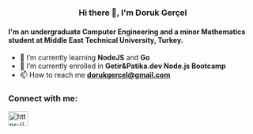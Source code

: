 <h3 align="center"> Hi there 👋, I'm Doruk Gerçel </h3>
<h4 align="left">I'm an undergraduate Computer Engineering and a minor Mathematics student at Middle East Technical University, Turkey.</h3>

- 🌱 I’m currently learning **NodeJS** and **Go**
- 🔭 I’m currently enrolled in **Getir&Patika.dev Node.js Bootcamp**
- 📫 How to reach me **dorukgercel@gmail.com**


<h3 align="left">Connect with me:</h3>
<p align="left">
<a href="https://www.linkedin.com/in/doruk-gercel/" target="blank"><img align="center" src="https://raw.githubusercontent.com/rahuldkjain/github-profile-readme-generator/master/src/images/icons/Social/linked-in-alt.svg" alt="https://www.linkedin.com/in/doruk-gercel/" height="30" width="40" /></a>
</p>


<!--
**DorukGercel/DorukGercel** is a ✨ _special_ ✨ repository because its `README.md` (this file) appears on your GitHub profile.

Here are some ideas to get you started:

- 🔭 I’m currently working on ...
- 🌱 I’m currently learning ...
- 👯 I’m looking to collaborate on ...
- 🤔 I’m looking for help with ...
- 💬 Ask me about ...
- 📫 How to reach me: ...
- 😄 Pronouns: ...
- ⚡ Fun fact: ...
-->
